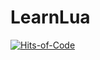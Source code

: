 # LearnLua

[![Hits-of-Code](https://hitsofcode.com/github/linusjf/LearnLua?branch=main)](https://hitsofcode.com/github/linusjf/LearnLua/view?branch=main)
